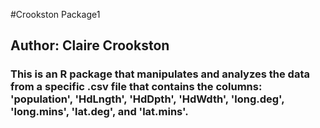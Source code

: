 #Crookston Package1
## Author: Claire Crookston
### This is an R package that manipulates and analyzes the data from a specific .csv file that contains the columns: 'population', 'HdLngth', 'HdDpth', 'HdWdth', 'long.deg', 'long.mins', 'lat.deg', and 'lat.mins'. 